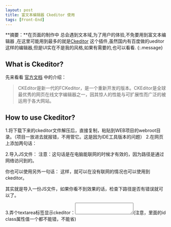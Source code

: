 ```yaml
---
layout: post
title: 富文本编辑器 Ckeditor 使用
tags: [Front-End]
---
```


**摘要：**在页面的制作中 总会遇到文本域,为了用户的体验,不免要用到富文本编辑器 ,在这里可能用到最多的就是[Ckeditor](https://ckeditor.com/) 这个插件,虽然国内有百度做的ueditor这样的编辑器,但是UI实在不是我的风格,如果有需要的,也可以看看.
{:.message}

## What is Ckeditor?

先来看看 <a href="https://docs.ckeditor.com/ckeditor4/latest/guide/index.html" target="_blank">官方文档</a> 中的介绍：
> CKEditor是新一代的FCKeditor，是一个重新开发的版本。CKEditor是全球最优秀的网页在线文字编辑器之一，因其惊人的性能与可扩展性而广泛的被运用于各大网站。

## How to use Ckeditor?
1.将下载下来的ckeditor文件解压后，直接复制，粘贴到WEB项目的webroot目录。（项目一放进去就报错，不用管它。这是因为IDE工具版本的问题）
2.在网页上添加两句话：

2.导入JS文件：<script src="//cdn.ckeditor.com/4.4.5/standard/ckeditor.js"></script>  注意：这句话是在电脑能联网的时候才有效的，因为路径是通过网络访问到的。

你也可以使用另外一句话：<script src="ckeditor_4.4.5_standard/ckeditor/ckeditor.js"></script> 这样，就可以在没有联网的情况也可以使用到ckeditor。

其实就是导入一份JS文件，如果你看不到效果的话，检查下路径是否有错误就可以了。

3.弄个textarea标签显示ckeditor：<textarea id="editor" class="ckeditor"></textarea>(注意，里面的id  class属性值一个都不能错，不能省)
